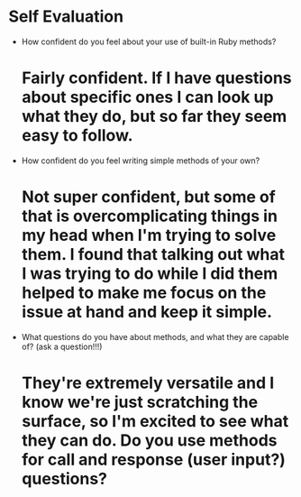 # Self Evaluation

- How confident do you feel about your use of built-in Ruby methods?
  # Fairly confident. If I have questions about specific ones I can look up what they do, but so far they seem easy to follow.
- How confident do you feel writing simple methods of your own?
  # Not super confident, but some of that is overcomplicating things in my head when I'm trying to solve them. I found that talking out what I was trying to do while I did them helped to make me focus on the issue at hand and keep it simple.
- What questions do you have about methods, and what they are capable of? (ask a question!!!)
  # They're extremely versatile and I know we're just scratching the surface, so I'm excited to see what they can do. Do you use methods for call and response (user input?) questions?

